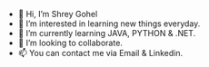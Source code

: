 - 👋 Hi, I’m Shrey Gohel
- 👀 I’m interested in learning new things everyday.
- 🌱 I’m currently learning JAVA, PYTHON & .NET.
- 💞️ I’m looking to collaborate. 
- 📫 You can contact me via Email & Linkedin.

<!---
shreygohel/shreygohel is a ✨ special ✨ repository because its `README.md` (this file) appears on your GitHub profile.
You can click the Preview link to take a look at your changes.
--->
